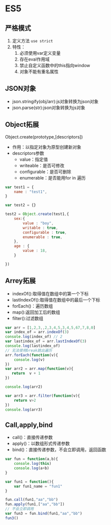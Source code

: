 # ES5

## 严格模式

1. 定义方法 `use strict`
2. 特性：
    1. 必须使用var定义变量
    2. 存在eval作用域
    3. 禁止自定义函数中的this指向window
    4. 对象不能有重名属性

## JSON对象

* json.stringify(obj/arr):js对象转换为json对象
* json.parse(str):json对象转换为js对象

## Object拓展

Object.create(prototype,[descriptors])

* 作用：以指定对象为原型创建新对象
* descriptors参数
    * value：指定值
    * writeable：是否可修改
    * configurable：是否可删除
    * enumerable：是否能用for in 遍历

```js
var test1 = {
    name : "test1",
}

var test2 = {}

test2 = Object.create(test1,{
    sex:{
        value : "boy",
        writable : true,
        configurable : true,
        enumerable : true,
    },
    age : {
        value : 18,
    }

})
```

## Arrey拓展

* indexOf():取得值在数组中的第一个下标
* lastIndexOf():取得值在数组中的最后一个下标
* forEach()：遍历数组
* map():返回加工后的数组
* filter():过滤数组

```js
var arr = [1,2,3,,2,3,4,5,3,4,5,67,7,8,0]
var index_of = arr.indexOf(3)
console.log(index_of) // 2
var lastindex_of = arr.lastIndexOf(3)
console.log(lastindex_of)
// 无法使用break跳出遍历
arr.forEach(function(v){
    console.log(v)
})
var arr2 = arr.map(function(v){
   return  v + 1
})

console.log(arr2)

var arr3 = arr.filter(function(v){
    return v>2
})
console.log(arr3)
```

## Call,apply,bind

* call()：直接传递参数
* apply()：以数组形式传递参数
* bind()：直接传递参数，不会立即调用，返回函数

```js
var fun = function(a,b){
    console.log(this)
    console.log(a+b)
}

var fun1 = function(){
    var fun1_name = "fun1"
}

fun.call(fun1,"aa","bb")
fun.apply(fun1,["aa","bb"])
// 不会立即调用
var fun3 = fun.bind(fun1,"aa","bb")
fun3()
```